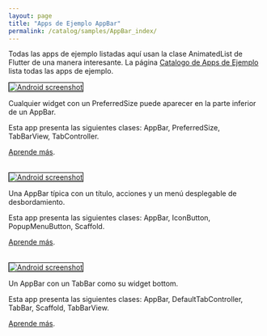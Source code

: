 ```yaml
---
layout: page
title: "Apps de Ejemplo AppBar"
permalink: /catalog/samples/AppBar_index/
---
```


Todas las apps de ejemplo listadas aquí usan la clase AnimatedList de Flutter de una manera interesante. La página <a href="/catalog/samples/">Catalogo de Apps de Ejemplo</a> lista todas las apps de ejemplo.

<div class="container-fluid">
  <div class="row" style="margin-bottom: 32px">
    <a href="/catalog/samples/app-bar-bottom/">
      <div class="col-md-3">
        <img style="border:1px solid #000000" src="https://storage.googleapis.com/flutter-catalog/cb4a54db8fb3726bf4293b9cc5cb12ce16883803/app_bar_bottom_small.png" alt="Android screenshot" class="img-responsive">
      </div>
   </a>
    <div class="col-md-9">
      <p>
        Cualquier widget con un PreferredSize puede aparecer en la parte inferior de un AppBar.
      </p>
      <p>
        Esta app presenta las siguientes clases: AppBar, PreferredSize, TabBarView, TabController.
      </p>
      <p>
        <a href="/catalog/samples/app-bar-bottom/">Aprende más</a>.
      </p>
    </div>
  </div>

  <div class="row" style="margin-bottom: 32px">
    <a href="/catalog/samples/basic-app-bar/">
      <div class="col-md-3">
        <img style="border:1px solid #000000" src="https://storage.googleapis.com/flutter-catalog/cb4a54db8fb3726bf4293b9cc5cb12ce16883803/basic_app_bar_small.png" alt="Android screenshot" class="img-responsive">
      </div>
   </a>
    <div class="col-md-9">
      <p>
        Una AppBar típica con un título, acciones y un menú desplegable de desbordamiento.
      </p>
      <p>
        Esta app presenta las siguientes clases: AppBar, IconButton, PopupMenuButton, Scaffold.
      </p>
      <p>
        <a href="/catalog/samples/basic-app-bar/">Aprende más</a>.
      </p>
    </div>
  </div>

  <div class="row" style="margin-bottom: 32px">
    <a href="/catalog/samples/tabbed-app-bar/">
      <div class="col-md-3">
        <img style="border:1px solid #000000" src="https://storage.googleapis.com/flutter-catalog/cb4a54db8fb3726bf4293b9cc5cb12ce16883803/tabbed_app_bar_small.png" alt="Android screenshot" class="img-responsive">
      </div>
   </a>
    <div class="col-md-9">
      <p>
        Un AppBar con un TabBar como su widget bottom.
      </p>
      <p>
        Esta app presenta las siguientes clases: AppBar, DefaultTabController, TabBar, Scaffold, TabBarView.
      </p>
      <p>
        <a href="/catalog/samples/tabbed-app-bar/">Aprende más</a>.
      </p>
    </div>
  </div>

</div>
